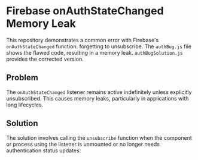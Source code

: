 # Firebase onAuthStateChanged Memory Leak
This repository demonstrates a common error with Firebase's `onAuthStateChanged` function: forgetting to unsubscribe.  The `authBug.js` file shows the flawed code, resulting in a memory leak.  `authBugSolution.js` provides the corrected version.

## Problem
The `onAuthStateChanged` listener remains active indefinitely unless explicitly unsubscribed.  This causes memory leaks, particularly in applications with long lifecycles. 

## Solution
The solution involves calling the `unsubscribe` function when the component or process using the listener is unmounted or no longer needs authentication status updates.